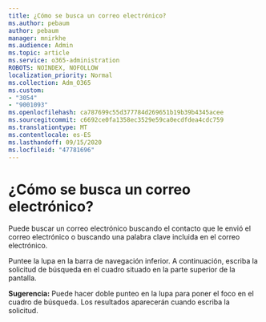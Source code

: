 ```yaml
---
title: ¿Cómo se busca un correo electrónico?
ms.author: pebaum
author: pebaum
manager: mnirkhe
ms.audience: Admin
ms.topic: article
ms.service: o365-administration
ROBOTS: NOINDEX, NOFOLLOW
localization_priority: Normal
ms.collection: Adm_O365
ms.custom:
- "3054"
- "9001093"
ms.openlocfilehash: ca787699c55d377784d269651b19b39b4345acee
ms.sourcegitcommit: c6692ce0fa1358ec3529e59ca0ecdfdea4cdc759
ms.translationtype: MT
ms.contentlocale: es-ES
ms.lasthandoff: 09/15/2020
ms.locfileid: "47781696"
---
```

# <a name="how-do-i-search-for-an-email"></a>¿Cómo se busca un correo electrónico?

Puede buscar un correo electrónico buscando el contacto que le envió el correo electrónico o buscando una palabra clave incluida en el correo electrónico.

Puntee la lupa en la barra de navegación inferior. A continuación, escriba la solicitud de búsqueda en el cuadro situado en la parte superior de la pantalla. 

**Sugerencia:** Puede hacer doble punteo en la lupa para poner el foco en el cuadro de búsqueda. Los resultados aparecerán cuando escriba la solicitud. 
